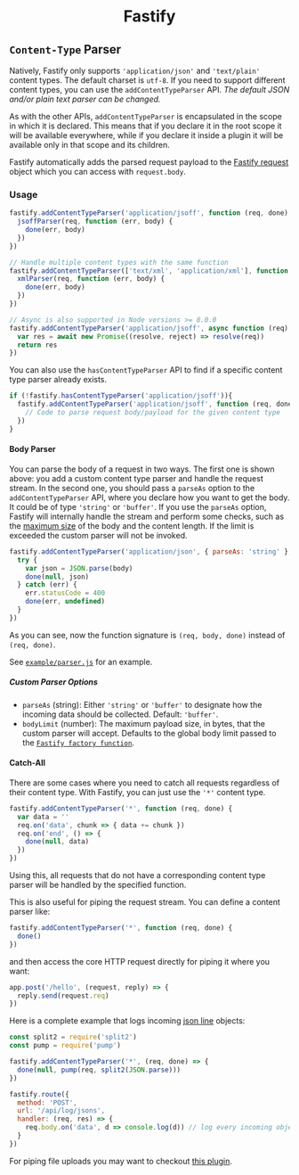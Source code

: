 <h1 align="center">Fastify</h1>

## `Content-Type` Parser
Natively, Fastify only supports `'application/json'` and `'text/plain'` content types. The default charset is `utf-8`. If you need to support different content types, you can use the `addContentTypeParser` API. *The default JSON and/or plain text parser can be changed.*

As with the other APIs, `addContentTypeParser` is encapsulated in the scope in which it is declared. This means that if you declare it in the root scope it will be available everywhere, while if you declare it inside a plugin it will be available only in that scope and its children.

Fastify automatically adds the parsed request payload to the [Fastify request](./Request.md) object which you can access with `request.body`.

### Usage
```js
fastify.addContentTypeParser('application/jsoff', function (req, done) {
  jsoffParser(req, function (err, body) {
    done(err, body)
  })
})

// Handle multiple content types with the same function
fastify.addContentTypeParser(['text/xml', 'application/xml'], function (req, done) {
  xmlParser(req, function (err, body) {
    done(err, body)
  })
})

// Async is also supported in Node versions >= 8.0.0
fastify.addContentTypeParser('application/jsoff', async function (req) {
  var res = await new Promise((resolve, reject) => resolve(req))
  return res
})
```

You can also use the `hasContentTypeParser` API to find if a specific content type parser already exists.

```js
if (!fastify.hasContentTypeParser('application/jsoff')){
  fastify.addContentTypeParser('application/jsoff', function (req, done) {
    // Code to parse request body/payload for the given content type
  })
}
```

#### Body Parser
You can parse the body of a request in two ways. The first one is shown above: you add a custom content type parser and handle the request stream. In the second one, you should pass a `parseAs` option to the `addContentTypeParser` API, where you declare how you want to get the body. It could be of type `'string'` or `'buffer'`. If you use the `parseAs` option, Fastify will internally handle the stream and perform some checks, such as the [maximum size](./Server.md#factory-body-limit) of the body and the content length. If the limit is exceeded the custom parser will not be invoked.
```js
fastify.addContentTypeParser('application/json', { parseAs: 'string' }, function (req, body, done) {
  try {
    var json = JSON.parse(body)
    done(null, json)
  } catch (err) {
    err.statusCode = 400
    done(err, undefined)
  }
})
```
As you can see, now the function signature is `(req, body, done)` instead of `(req, done)`.

See [`example/parser.js`](../examples/parser.js) for an example.

##### Custom Parser Options
+ `parseAs` (string): Either `'string'` or `'buffer'` to designate how the incoming data should be collected. Default: `'buffer'`.
+ `bodyLimit` (number): The maximum payload size, in bytes, that the custom parser will accept. Defaults to the global body limit passed to the [`Fastify factory function`](./Server.md#bodylimit).

#### Catch-All
There are some cases where you need to catch all requests regardless of their content type. With Fastify, you can just use the `'*'` content type.
```js
fastify.addContentTypeParser('*', function (req, done) {
  var data = ''
  req.on('data', chunk => { data += chunk })
  req.on('end', () => {
    done(null, data)
  })
})
```

Using this, all requests that do not have a corresponding content type parser will be handled by the specified function.

This is also useful for piping the request stream. You can define a content parser like:

```js
fastify.addContentTypeParser('*', function (req, done) {
  done()
})
```

and then access the core HTTP request directly for piping it where you want:

```js
app.post('/hello', (request, reply) => {
  reply.send(request.req)
})
```

Here is a complete example that logs incoming [json line](http://jsonlines.org/) objects:

```js
const split2 = require('split2')
const pump = require('pump')

fastify.addContentTypeParser('*', (req, done) => {
  done(null, pump(req, split2(JSON.parse)))
})

fastify.route({
  method: 'POST',
  url: '/api/log/jsons',
  handler: (req, res) => {
    req.body.on('data', d => console.log(d)) // log every incoming object
  }
})
 ```

For piping file uploads you may want to checkout [this plugin](https://github.com/fastify/fastify-multipart).
